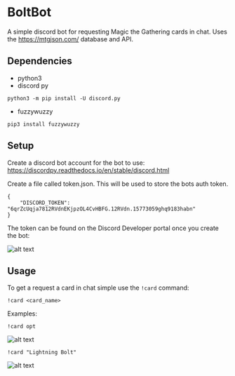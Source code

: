 # BoltBot 
A simple discord bot for requesting Magic the Gathering cards in chat.
Uses the https://mtgjson.com/ database and API.

## Dependencies
* python3
* discord py
```
python3 -m pip install -U discord.py
```
* fuzzywuzzy
```
pip3 install fuzzywuzzy
```

## Setup
Create a discord bot account for the bot to use:
https://discordpy.readthedocs.io/en/stable/discord.html

Create a file called token.json. This will be used to store the bots auth token.
```
{
    "DISCORD_TOKEN": "6qrZcUqja7812RVdnEKjpzOL4CvHBFG.12RVdn.15773059ghq9183habn"
}
```
The token can be found on the Discord Developer portal once you create the bot:

![alt text](https://github.com/garyfm/BoltBot/pic/discord_token.png)

## Usage
To get a request a card in chat simple use the `!card` command:
```
!card <card_name>
```
Examples:
```
!card opt
```
![alt text](https://github.com/garyfm/BoltBot/pic/example_opt.png)

```
!card "Lightning Bolt"
```
![alt text](https://github.com/garyfm/BoltBot/pic/example_lightning_bolt.png)

